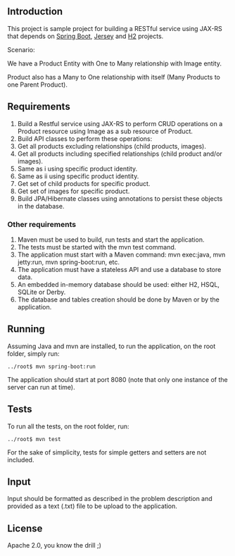 ## Introduction

This project is sample project for building a RESTful service using JAX-RS that depends on [Spring Boot](http://projects.spring.io/spring-boot/), [Jersey](https://jersey.java.net/) and [H2](http://www.h2database.com/html/main.html) projects.

Scenario:

We have a Product Entity with One to Many relationship with Image entity.

Product also has a Many to One relationship with itself (Many Products to one Parent Product).


## Requirements

1. Build a Restful service using JAX-RS to perform CRUD operations on a Product resource using Image as a sub resource of Product.
2. Build API classes to perform these operations:
  1. Get all products excluding relationships (child products, images).
  2. Get all products including specified relationships (child product and/or images).
  3. Same as i using specific product identity.
  4. Same as ii using specific product identity.
  5. Get set of child products for specific product.
  6. Get set of images for specific product.
3. Build  JPA/Hibernate classes using annotations to persist these objects in the database.


### Other requirements

1. Maven must be used to build, run tests and start the application.
2. The tests must be started with the mvn test command.
3. The application must start with a Maven command: mvn exec:java, mvn jetty:run, mvn spring-boot:run, etc.
4. The application must have a stateless API and use a database to store data.
5. An embedded in-memory database should be used: either H2, HSQL, SQLite or Derby.
6. The database and tables creation should be done by Maven or by the application.


## Running

Assuming Java and mvn are installed, to run the application, on the root folder, simply run:

```
../root$ mvn spring-boot:run
```

The application should start at port 8080 (note that only one instance of the server can run at time).


## Tests

To run all the tests, on the root folder, run:

```
../root$ mvn test
```

For the sake of simplicity, tests for simple getters and setters are not included.


## Input

Input should be formatted as described in the problem description and provided as a text (.txt) file to be upload to the application.


## License

Apache 2.0, you know the drill ;)
